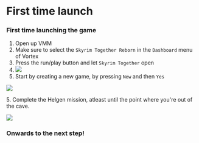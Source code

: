 # First time launch

### First time launching the game

1. Open up VMM
2. Make sure to select the `Skyrim Together Reborn` in the `Dashboard` menu of Vortex
3. Press the run/play button and let `Skyrim Together` open
4. ![](https://shx.is/5BKQYt5oq.png)
5. Start by creating a new game, by pressing `New` and then `Yes`

![](https://shx.is/5BlNxisR6.png)

5\. Complete the Helgen mission, atleast until the point where you're out of the cave.

![](https://shx.is/5BlO9atGb.png)

### Onwards to the next step!
